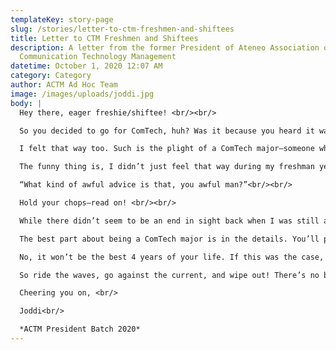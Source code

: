 ```yaml
---
templateKey: story-page
slug: /stories/letter-to-ctm-freshmen-and-shiftees
title: Letter to CTM Freshmen and Shiftees
description: A letter from the former President of Ateneo Association of
  Communication Technology Management
datetime: October 1, 2020 12:07 AM
category: Category
author: ACTM Ad Hoc Team
image: /images/uploads/joddi.jpg
body: |
  Hey there, eager freshie/shiftee! <br/><br/>

  So you decided to go for ComTech, huh? Was it because you heard it was “in”? Or was it because you couldn’t decide between AB Communication and BS Management? Or maybe it was because you simply had no idea what you wanted to be, so you went for the most non-committal yet specialized-sounding course available? <br/><br/>

  I felt that way too. Such is the plight of a ComTech major—someone who’s either everywhere at once, or nowhere at all. <br/><br/>

  The funny thing is, I didn’t just feel that way during my freshman year; I felt that way all throughout my undergraduate stay. Heck, I still feel it now! If you think that cloud of confusion hovering over your head goes away, I have bad news for you: it doesn’t. It never really goes away. <br/><br/>

  “What kind of awful advice is that, you awful man?”<br/><br/>

  Hold your chops—read on! <br/><br/>

  While there didn’t seem to be an end in sight back when I was still an undergraduate, the ComTech community gave me a launchpad to explore myself. It showed me what I was good at, what I was horrible at, and an excuse to pretend I knew what I was doing (by the way, nobody ever really does). <br/><br/>

  The best part about being a ComTech major is in the details. You’ll passively develop yourself without even knowing it. You’ll follow tell-tale signs before even reading them. And you’ll want to change the world before you even learn how to walk. <br/><br/>

  No, it won’t be the best 4 years of your life. If this was the case, then what else is there to look forward to afterwards? I’ll tell you what it actually is: it’s preparation for the best years of your life. <br/><br/>

  So ride the waves, go against the current, and wipe out! There’s no better time to do it than now, no better place to do it than here, and no better way to do it than as a ComTech major.<br/><br/><br/>

  Cheering you on, <br/>

  Joddi<br/>

  *ACTM President Batch 2020*
---
```

